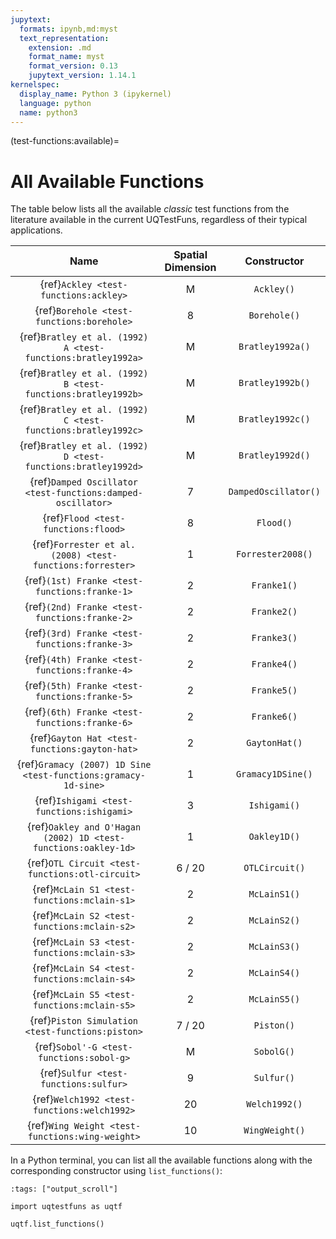 ```yaml
---
jupytext:
  formats: ipynb,md:myst
  text_representation:
    extension: .md
    format_name: myst
    format_version: 0.13
    jupytext_version: 1.14.1
kernelspec:
  display_name: Python 3 (ipykernel)
  language: python
  name: python3
---
```


(test-functions:available)=
# All Available Functions

The table below lists all the available _classic_ test functions from the literature
available in the current UQTestFuns, regardless of their typical applications.

|                              Name                              | Spatial Dimension |     Constructor      |
|:--------------------------------------------------------------:|:-----------------:|:--------------------:|
|             {ref}`Ackley <test-functions:ackley>`              |         M         |      `Ackley()`      |
|           {ref}`Borehole <test-functions:borehole>`            |         8         |     `Borehole()`     |
|  {ref}`Bratley et al. (1992) A <test-functions:bratley1992a>`  |         M         |   `Bratley1992a()`   |
|  {ref}`Bratley et al. (1992) B <test-functions:bratley1992b>`  |         M         |   `Bratley1992b()`   |
|  {ref}`Bratley et al. (1992) C <test-functions:bratley1992c>`  |         M         |   `Bratley1992c()`   |
|  {ref}`Bratley et al. (1992) D <test-functions:bratley1992d>`  |         M         |   `Bratley1992d()`   |
|  {ref}`Damped Oscillator <test-functions:damped-oscillator>`   |         7         | `DampedOscillator()` |
|              {ref}`Flood <test-functions:flood>`               |         8         |      `Flood()`       |
|   {ref}`Forrester et al. (2008) <test-functions:forrester>`    |         1         |  `Forrester2008()`   |
|         {ref}`(1st) Franke <test-functions:franke-1>`          |         2         |     `Franke1()`      |
|         {ref}`(2nd) Franke <test-functions:franke-2>`          |         2         |     `Franke2()`      |
|         {ref}`(3rd) Franke <test-functions:franke-3>`          |         2         |     `Franke3()`      |
|         {ref}`(4th) Franke <test-functions:franke-4>`          |         2         |     `Franke4()`      |
|         {ref}`(5th) Franke <test-functions:franke-5>`          |         2         |     `Franke5()`      |
|         {ref}`(6th) Franke <test-functions:franke-6>`          |         2         |     `Franke6()`      |
|         {ref}`Gayton Hat <test-functions:gayton-hat>`          |         2         |    `GaytonHat()`     |
| {ref}`Gramacy (2007) 1D Sine <test-functions:gramacy-1d-sine>` |         1         |  `Gramacy1DSine()`   |
|           {ref}`Ishigami <test-functions:ishigami>`            |         3         |     `Ishigami()`     |
| {ref}`Oakley and O'Hagan (2002) 1D <test-functions:oakley-1d>` |         1         |     `Oakley1D()`     |
|        {ref}`OTL Circuit <test-functions:otl-circuit>`         |      6 / 20       |    `OTLCircuit()`    |
|          {ref}`McLain S1 <test-functions:mclain-s1>`           |         2         |     `McLainS1()`     |
|          {ref}`McLain S2 <test-functions:mclain-s2>`           |         2         |     `McLainS2()`     |
|          {ref}`McLain S3 <test-functions:mclain-s3>`           |         2         |     `McLainS3()`     |
|          {ref}`McLain S4 <test-functions:mclain-s4>`           |         2         |     `McLainS4()`     |
|          {ref}`McLain S5 <test-functions:mclain-s5>`           |         2         |     `McLainS5()`     |
|        {ref}`Piston Simulation <test-functions:piston>`        |      7 / 20       |      `Piston()`      |
|            {ref}`Sobol'-G <test-functions:sobol-g>`            |         M         |      `SobolG()`      |
|             {ref}`Sulfur <test-functions:sulfur>`              |         9         |      `Sulfur()`      |
|          {ref}`Welch1992 <test-functions:welch1992>`           |        20         |    `Welch1992()`     |
|        {ref}`Wing Weight <test-functions:wing-weight>`         |        10         |    `WingWeight()`    |

In a Python terminal, you can list all the available functions
along with the corresponding constructor using ``list_functions()``:

```{code-cell} ipython3
:tags: ["output_scroll"]

import uqtestfuns as uqtf

uqtf.list_functions()
```
